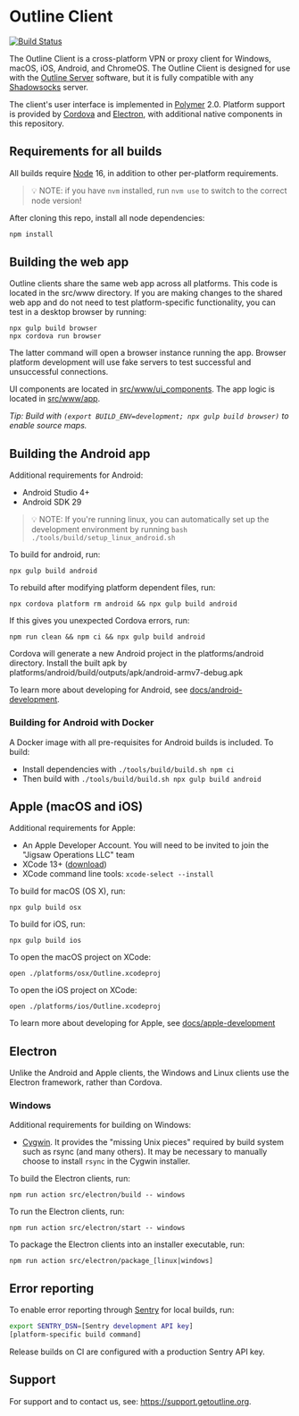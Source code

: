 # Outline Client
[![Build Status](https://travis-ci.org/Jigsaw-Code/outline-client.svg?branch=master)](https://travis-ci.org/Jigsaw-Code/outline-client)

The Outline Client is a cross-platform VPN or proxy client for Windows, macOS, iOS, Android, and ChromeOS.  The Outline Client is designed for use with the [Outline Server](https://github.com/Jigsaw-Code/outline-server) software, but it is fully compatible with any [Shadowsocks](https://shadowsocks.org/) server.

The client's user interface is implemented in [Polymer](https://www.polymer-project.org/) 2.0.  Platform support is provided by [Cordova](https://cordova.apache.org/) and [Electron](https://electronjs.org/), with additional native components in this repository.

## Requirements for all builds

All builds require [Node](https://nodejs.org/) 16, in addition to other per-platform requirements. 

> 💡 NOTE: if you have `nvm` installed, run `nvm use` to switch to the correct node version!

After cloning this repo, install all node dependencies:

```sh
npm install
```

## Building the web app

Outline clients share the same web app across all platforms. This code is located in the src/www directory. If you are making changes to the shared web app and do not need to test platform-specific functionality, you can test in a desktop browser by running:

    npx gulp build browser
    npx cordova run browser

The latter command will open a browser instance running the app. Browser platform development will use fake servers to test successful and unsuccessful connections.

UI components are located in [src/www/ui_components](src/www/ui_components). The app logic is located in [src/www/app](src/www/app).

*Tip: Build with `(export BUILD_ENV=development; npx gulp build browser)` to enable source maps.*

## Building the Android app

Additional requirements for Android:

* Android Studio 4+
* Android SDK 29

> 💡 NOTE: If you're running linux, you can automatically set up the development environment by running `bash ./tools/build/setup_linux_android.sh`

To build for android, run:

    npx gulp build android

To rebuild after modifying platform dependent files, run:

    npx cordova platform rm android && npx gulp build android

If this gives you unexpected Cordova errors, run:

    npm run clean && npm ci && npx gulp build android

Cordova will generate a new Android project in the platforms/android directory.  Install the built apk by  platforms/android/build/outputs/apk/android-armv7-debug.apk

To learn more about developing for Android, see [docs/android-development](docs/android-development.md).

### Building for Android with Docker

A Docker image with all pre-requisites for Android builds is included.  To build:

* Install dependencies with `./tools/build/build.sh npm ci`
* Then build with `./tools/build/build.sh npx gulp build android`
  
## Apple (macOS and iOS)

Additional requirements for Apple:

* An Apple Developer Account.  You will need to be invited to join the "Jigsaw Operations LLC" team
* XCode 13+ ([download](https://developer.apple.com/xcode/))
* XCode command line tools: `xcode-select --install`

To build for macOS (OS X), run:

    npx gulp build osx

To build for iOS, run:

    npx gulp build ios

To open the macOS project on XCode:

    open ./platforms/osx/Outline.xcodeproj

To open the iOS project on XCode:

    open ./platforms/ios/Outline.xcodeproj

To learn more about developing for Apple, see [docs/apple-development](docs/apple-development.md)

## Electron

Unlike the Android and Apple clients, the Windows and Linux clients use the Electron framework, rather than Cordova.

### Windows

Additional requirements for building on Windows:

* [Cygwin](https://cygwin.com/install.html). It provides the "missing Unix pieces" required by build system such as rsync (and many others).  It may be necessary to manually choose to install `rsync` in the Cygwin installer.

To build the Electron clients, run:

    npm run action src/electron/build -- windows

To run the Electron clients, run:

    npm run action src/electron/start -- windows

To package the Electron clients into an installer executable, run:

    npm run action src/electron/package_[linux|windows]


## Error reporting

To enable error reporting through [Sentry](https://sentry.io/) for local builds, run:

``` bash
export SENTRY_DSN=[Sentry development API key]
[platform-specific build command]
```
Release builds on CI are configured with a production Sentry API key.

## Support

For support and to contact us, see: https://support.getoutline.org.  
